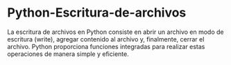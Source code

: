 # Python-Escritura-de-archivos
La escritura de archivos en Python consiste en abrir un archivo en modo de escritura (write), agregar contenido al archivo y, finalmente, cerrar el archivo. Python proporciona funciones integradas para realizar estas operaciones de manera simple y eficiente.
